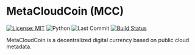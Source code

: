 # MetaCloudCoin (MCC)

[![License: MIT](https://img.shields.io/badge/License-MIT-yellow.svg)](LICENSE)
![Python](https://img.shields.io/badge/language-python-blue.svg)
![Last Commit](https://img.shields.io/github/last-commit/MetaCloudCoin/MetaCloudCoin)
[![Build Status](https://github.com/MetaCloudCoin/MetaCloudCoin/actions/workflows/python-test.yml/badge.svg)](https://github.com/MetaCloudCoin/MetaCloudCoin/actions)


MetaCloudCoin is a decentralized digital currency based on public cloud metadata.
